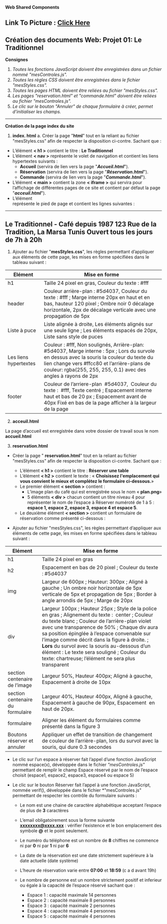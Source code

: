 **Web Shared Components**

Link To Picture : 
<a href="https://drive.google.com/drive/folders/14c3_FmQGSbqMBhNC6bR3DUP2nV4GGIHk?usp=drive_link">Click Here</a>
---

**Création des documents Web: Projet 01: Le Traditionnel**
---
**Consignes**

1. *Toutes les fonctions JavaScript doivent être enregistrées dans un fichier nommé "mesControles.js".*
2. *Toutes les règles CSS doivent être enregistrées dans le fichier "mesStyles.css".*
3. *Toutes les pages HTML doivent être reliées au fichier "mesStyles.css".*
4. *Les pages "reservation.html" et "commande.html" doivent être reliées au fichier "mesControles.js".*
5. *Le clic sur le bouton "Annuler" de chaque formulaire à créer, permet d’initialiser les champs.*
---
**Création de la page index du site**

1. **index. html**
a. Créer la page "**html**" tout en la reliant au fichier "mesStyles.css" afin de respecter la disposition ci-contre. Sachant que :
- L’élément **< h1 >** contient le titre : **Le Traditionnel**
- L’élément **< nav >** représente le volet de navigation et contient les liens hypertextes suivants :
    - **Accueil** (servira de lien vers la page "***Accueil.html***").
    - **Réservation** (servira de lien vers la page "***Réservation.html***").
    - **Commande** (servira de lien vers la page "***Commande.html***").
- L’élément **< main >** contient la zone **< iframe >** qui servira pour l’affichage de différentes pages de ce site et contient par défaut la page "***acceuil.html***").
- L’élément **<footer>** représente le pied de page et contient les lignes suivantes :

---
Le Traditionnel - Café depuis 1987
123 Rue de la Tradition, La Marsa Tunis
Ouvert tous les jours de 7h à 20h
---

1. Ajouter au fichier "**mesStyles.css**", les règles permettant d’appliquer aux éléments de cette page, les mises en forme spécifiées dans le tableau suivant :

| **Elément** | **Mise en forme** |
| --- | --- |
| h1 | Taille 24 pixel en gras, Couleur du texte : #fff |
| header | Couleur arrière-plan : #5d4037, Couleur du texte : #fff ; Marge interne 20px en haut et en bas, hauteur 120 pixel ; Ombre noir 0 décalage horizontale, 2px de décalage verticale avec une propagation de 5px |
| Liste à puce | Liste alignée à droite, Les éléments alignés sur une seule ligne ; Les éléments espacés de 20px, Liste sans style de puces |
| Les liens hypertextes | Couleur : #fff, Non soulignés, Arrière-plan: #5d4037, Marge interne : 5px ; Lors du survole en dessus avec la souris la couleur du texte du lien change vers #ffcc80 et l’arrière-plans de couleur: rgba(255, 255, 255, 0.1) avec des angles à rayons de 2px |
| footer | Couleur de l’arriere-plan  #5d4037,  Couleur du texte :  #fff, Texte centré ; Espacement interne haut et bas de 20 px ; Espacement avant de 40px Fixé en bas de la page afficher à la largeur de la page |

2. **acceuil.html**

La page d’accueil est enregistrée dans votre dossier de travail sous le nom **accueil.html**

3. **reservation.html**
- Créer la page " **reservation.html**" tout en la reliant au fichier "mesStyles.css" afin de respecter la disposition ci-contre. Sachant que :
    - L’élément **< h1 >** contient le titre : **Réserver une table**
    - L’élément **< h2 >** contient le texte : « **Choisissez l'emplacement qui vous convient le mieux et complétez le formulaire ci-dessous.**»
    - Le premier élément **< section >** contient :
      - L’image plan du café qui est enregistrée sous le nom « **plan.png**»
      - 5 éléments **< div >** chacun contient un titre niveau 4 pour représenter le nom de l’espace à Réserver numéroté de 1 à 5 : **espace 1, espace 2, espace 3, espace 4 et espace 5**.
    - Le deuxième élément **< section >** contient un formulaire de réservation comme présenté ci-dessous :

- Ajouter au fichier "mesStyles.css", les règles permettant d’appliquer aux éléments de cette page, les mises en forme spécifiées dans le tableau suivant :

| **Elément** | **Mise en forme** |
| --- | --- |
| h1 | Taille 24 pixel en gras |
| h2 | Espacement en bas de 20 pixel ; Couleur du texte : #5d4037 |
| img | Largeur de 600px ; Hauteur: 300px ; Aligné à gauche ; Un ombre noir horizontale de 5px verticale de 5px et propagation de 5px ; Border à angle arrondis de 5px ; Marge de 20px |
| div | Largeur 100px ; Hauteur 25px ; Style de la police en gras ; Alignement du texte :  center ; Couleur du texte blanc ; Couleur de l’arrière-plan violet avec une transparence de 50% ; Chaque div aura sa position épinglée à l’espace convenable sur l’image comme décrit dans la figure à droite. ; **Lors** du survol avec la souris au-dessous d’un élément : Le texte sera souligné ; Couleur du texte: chartreuse; l’élément ne sera plus transparent |
| section centenaire de l’image | Largeur 50%, Hauteur 400px; Aligné à gauche, Espacement à droite de 10px |
| section centenaire du formulaire | Largeur 40%, Hauteur 400px, Aligné à gauche, Espacement à gauche de 90px, Espacement  en haut de 20px. |
| formulaire | Aligner les élément du formulaires comme présenté dans la figure 3 |
| Boutons réserver et annuler | Appliquer un effet de transition de changement de couleur de l’arrière-plan, lors du survol avec la souris, qui dure 0.3 secondes  |

- Le clic sur l’un espace à réserver fait l’appel d’une fonction JavaScript nommé espace(x), développée dans le fichier *"mesControles.js"* permettant de remplir le champ Espace réservé par le nom de l’espace choisit (espace1, espace2, espace3, espace4 ou espace 5)
- Le clic sur le bouton Réserver fait l’appel à une fonction JavaScript, nommée verif(), développée dans le fichier *"mesControles.js" permettant de respecter les contrôle du formulaire suivants :
  
  - Le nom est une chaine de caractère alphabétique acceptant l’espace de plus de **3** caractères
  -  L’email obligatoirement sous la forme suivante **xxxxxxxx@xxxx.xxx** : vérifier l’existence et le bon emplacement des symbole **@** et le point seulement.
  - Le numéro du téléphone est un nombre de **8** chiffres ne commence ni par **0** ni par **1** ni par **6**
  - La date de la réservation est une date strictement supérieure à la date actuelle (date système)
  - L’heure de réservation varie entre **07:00** et **18:59** (c a d avant 19h)
  - Le nombre de personne est un nombre strictement positif et inferieur ou égale à la capacité de l’espace réservé sachant que :
    
      - Espace 1 : capacité maximale 14 personnes
      - Espace 2 : capacité maximale 8 personnes
      - Espace 3 : capacité maximale 2 personnes
      - Espace 4 : capacité maximale 4 personnes
      - Espace 5 : capacité maximale 4 personnes
